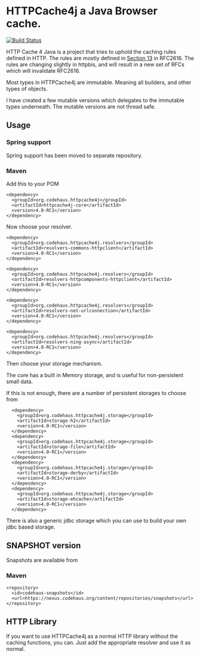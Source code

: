 # HTTPCache4j a Java Browser cache.

[![Build Status](https://travis-ci.org/httpcache4j/httpcache4j.png)](https://travis-ci.org/httpcache4j/httpcache4j)

HTTP Cache 4 Java is a project that tries to uphold the caching rules defined in HTTP.
The rules are mostly defined in [Section 13](http://tools.ietf.org/html/rfc2616#section-13) in RFC2616.
The rules are changing slightly in httpbis, and will result in a new set of RFCs which will invalidate RFC2616.

Most types in HTTPCache4j are immutable. Meaning all builders, and other types of objects.

I have created a few mutable versions which delegates to the immutable types underneath.
The mutable versions are not thread safe.

## Usage

### Spring support
Spring support has been moved to separate repository.

### Maven
Add this to your POM

    <dependency>
      <groupId>org.codehaus.httpcache4j</groupId>
      <artifactId>httpcache4j-core</artifactId>
      <version>4.0-RC1</version>
    </dependency>

Now choose your resolver.

    <dependency>
      <groupId>org.codehaus.httpcache4j.resolvers</groupId>
      <artifactId>resolvers-commons-httpclient</artifactId>
      <version>4.0-RC1</version>
    </dependency>

    <dependency>
      <groupId>org.codehaus.httpcache4j.resolvers</groupId>
      <artifactId>resolvers-httpcomponents-httpclient</artifactId>
      <version>4.0-RC1</version>
    </dependency>

    <dependency>
      <groupId>org.codehaus.httpcache4j.resolvers</groupId>
      <artifactId>resolvers-net-urlconnection</artifactId>
      <version>4.0-RC1</version>
    </dependency>

    <dependency>
      <groupId>org.codehaus.httpcache4j.resolvers</groupId>
      <artifactId>resolvers-ning-async</artifactId>
      <version>4.0-RC1</version>
    </dependency>

Then choose your storage mechanism.

The core has a built in Memory storage, and is useful for non-persistent small data.

If this is not enough, there are a number of persistent storages to choose from

      <dependency>
        <groupId>org.codehaus.httpcache4j.storage</groupId>
        <artifactId>storage-h2</artifactId>
        <version>4.0-RC1</version>
      </dependency>
      <dependency>
        <groupId>org.codehaus.httpcache4j.storage</groupId>
        <artifactId>storage-file</artifactId>
        <version>4.0-RC1</version>
      </dependency>
      <dependency>
        <groupId>org.codehaus.httpcache4j.storage</groupId>
        <artifactId>storage-derby</artifactId>
        <version>4.0-RC1</version>
      </dependency>
      <dependency>
        <groupId>org.codehaus.httpcache4j.storage</groupId>
        <artifactId>storage-ehcache</artifactId>
        <version>4.0-RC1</version>
      </dependency>


There is also a generic jdbc storage which you can use to build your own jdbc based storage.

## SNAPSHOT version

Snapshots are available from

### Maven

    <repository>
      <id>codehaus-snapshots</id>
      <url>https://nexus.codehaus.org/content/repositories/snapshots</url>
    </repository>



## HTTP Library

If you want to use HTTPCache4j as a normal HTTP library without the caching functions, you can.
Just add the appropriate resolver and use it as normal.
